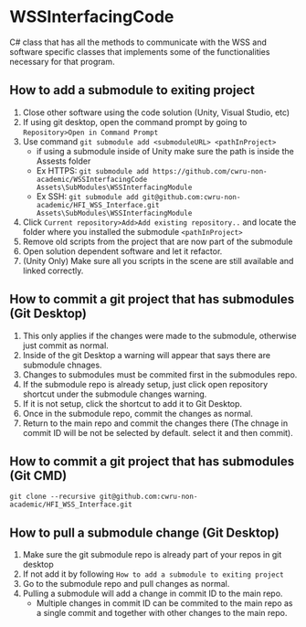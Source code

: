 # WSSInterfacingCode
C# class that has all the methods to communicate with the WSS and software specific classes that implements some of the functionalities necessary for that program.

## How to add a submodule to exiting project
1. Close other software using the code solution (Unity, Visual Studio, etc)
2. If using git desktop, open the command prompt by going to `Repository>Open in Command Prompt`
3. Use command `git submodule add <submoduleURL> <pathInProject>` 
	- if using a submodule inside of Unity make sure the path is inside the Assests folder
	- Ex HTTPS: `git submodule add https://github.com/cwru-non-academic/WSSInterfacingCode Assets\SubModules\WSSInterfacingModule`
 	- Ex SSH: `git submodule add git@github.com:cwru-non-academic/HFI_WSS_Interface.git Assets\SubModules\WSSInterfacingModule`
4. Click `Current repository>Add>Add existing repository..` and locate the folder where you installed the submodule `<pathInProject>` 
5. Remove old scripts from the project that are now part of the submodule
6. Open solution dependent software and let it refactor.
7. (Unity Only) Make sure all you scripts in the scene are still available and linked correctly.

## How to commit a git project that has submodules (Git Desktop)
1. This only applies if the changes were made to the submodule, otherwise just commit as normal.
2. Inside of the git Desktop a warning will appear that says there are submodule chnages.
3. Changes to submodules must be commited first in the submodules repo.
4. If the submodule repo is already setup, just click open repository shortcut under the submodule changes warning.
5. If it is not setup, click the shortcut to add it to Git Desktop.
6. Once in the submodule repo, commit the changes as normal.
7. Return to the main repo and commit the changes there (The chnage in commit ID will be not be selected by default. select it and then commit). 

## How to commit a git project that has submodules (Git CMD)
`git clone --recursive git@github.com:cwru-non-academic/HFI_WSS_Interface.git`

## How to pull a submodule change (Git Desktop)
1. Make sure the git submodule repo is already part of your repos in git desktop
2. If not add it by following `How to add a submodule to exiting project`
3. Go to the submodule repo and pull changes as normal. 
4. Pulling a submodule will add a change in commit ID to the main repo. 
	- Multiple changes in commit ID can be commited to the main repo as a single commit and together with other changes to the main repo.
